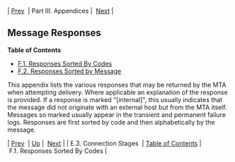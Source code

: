 | [Prev](log_formats.connection.stages)  | Part III. Appendices |  [Next](responses-by-code.php) |
## Message Responses
**Table of Contents**

* [F.1\. Responses Sorted By Codes](responses-by-code)
* [F.2\. Responses Sorted by Message](responses-by-message)

This appendix lists the various responses that may be returned by the MTA when attempting delivery. Where applicable an explanation of the response is provided. If a response is marked "[internal]", this usually indicates that the message did not originate with an external host but from the MTA itself. Messages so marked usually appear in the transient and permanent failure logs.
Responses are first sorted by code and then alphabetically by the message.

| [Prev](log_formats.connection.stages)  | [Up](p.appendices.php) |  [Next](responses-by-code.php) |
| E.3. Connection Stages  | [Table of Contents](index) |  F.1. Responses Sorted By Codes |
